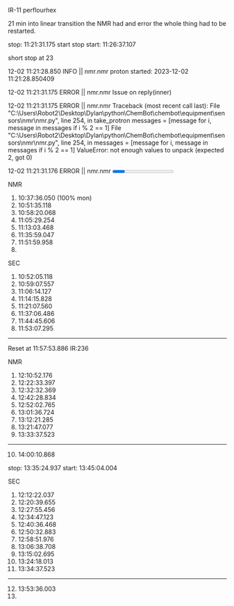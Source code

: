 
IR-11 perflourhex

21 min into linear transition the NMR had and error the whole thing had to be restarted. 

stop: 11:21:31.175
start
stop
start: 11:26:37.107

short stop at 23



12-02 11:21:28.850 INFO     || nmr.nmr                   proton started: 2023-12-02 11:21:28.850409

12-02 11:21:31.175 ERROR    || nmr.nmr                   Issue on reply(inner)

12-02 11:21:31.175 ERROR    || nmr.nmr                   Traceback (most recent call last):
  File "C:\Users\Robot2\Desktop\Dylan\python\ChemBot\chembot\equipment\sensors\nmr\nmr.py", line 254, in take_protron
    messages = [message for i, message in messages if i % 2 == 1]
  File "C:\Users\Robot2\Desktop\Dylan\python\ChemBot\chembot\equipment\sensors\nmr\nmr.py", line 254, in <listcomp>
    messages = [message for i, message in messages if i % 2 == 1]
ValueError: not enough values to unpack (expected 2, got 0)


12-02 11:21:31.176 ERROR    || nmr.nmr                   <?xml version="1.0" encoding="utf-8"?>
<Message>
  <StatusNotification timestamp="11:21:49">
    <Progress protocol="1D EXTENDED+" percentage="100" secondsRemaining="0" />
  </StatusNotification>
</Message><?xml version="1.0" encoding="utf-8"?>
<Message>
  <StatusNotification timestamp="11:21:49">
    <Completed protocol="1D EXTENDED+" completed="true" successful="true" />
  </StatusNotification>
</Message>




NMR
1) 10:37:36.050  (100% mon)
2) 10:51:35.118
3) 10:58:20.068
4) 11:05:29.254
5) 11:13:03.468
6) 11:35:59.047
7) 11:51:59.958
8) 




SEC

1) 10:52:05.118
2) 10:59:07.557
3) 11:06:14.127
4) 11:14:15.828
5) 11:21:07.560
6) 11:37:06.486
7) 11:44:45.606
8) 11:53:07.295


---

Reset at 11:57:53.886
IR:236

NMR
1) 12:10:52.176
2) 12:22:33.397
3) 12:32:32.369
4) 12:42:28.834
5) 12:52:02.765
6) 13:01:36.724
7) 13:12:21.285
8) 13:21:47.077
9) 13:33:37.523 
---
10) 14:00:10.868
 
stop: 13:35:24.937
start: 13:45:04.004 

SEC
1) 12:12:22.037
2) 12:20:39.655
3) 12:27:55.456
4) 12:34:47.123
5) 12:40:36.468
6) 12:50:32.883
7) 12:58:51.976
8) 13:06:38.708
9) 13:15:02.695
10) 13:24:18.013
11) 13:34:37.523
---
12) 13:53:36.003
13) 


